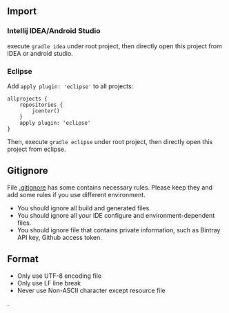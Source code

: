 ## Import

### Intellij IDEA/Android Studio

execute ```gradle idea``` under root project, then directly open this project from IDEA or android studio.

### Eclipse


Add ```apply plugin: 'eclipse'``` to all projects:

```
allprojects {
    repositories {
        jcenter()
    }
    apply plugin: 'eclipse'
}
```

Then, execute ```gradle eclipse``` under root project, then directly open this project from eclipse.



## Gitignore

File [.gitignore](.gitignore) has some contains necessary rules. Please keep they and add some rules if you use different environment.

- You should ignore all build and generated files.
- You should ignore all your IDE configure and environment-dependent files.
- You should ignore file that contains private information, such as Bintray API key, Github access token.


## Format

- Only use UTF-8 encoding file
- Only use LF line break
- Never use Non-ASCII character except resource file


























.




